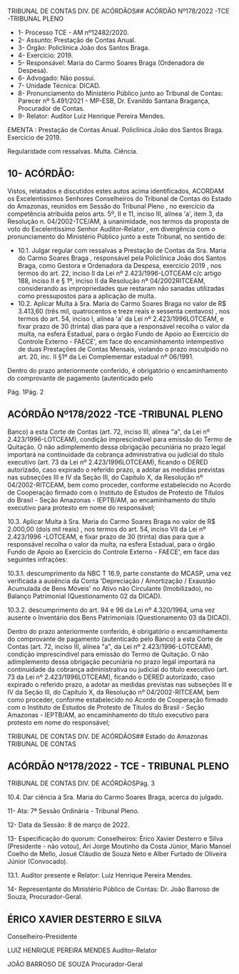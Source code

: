 TRIBUNAL DE CONTAS DIV. DE ACÓRDÃOS## ACÓRDÃO Nº178/2022 -TCE -TRIBUNAL PLENO

- 1- Processo TCE - AM nº12482/2020.
- 2- Assunto: Prestação de Contas Anual.
- 3- Órgão: Policlínica João dos Santos Braga.
- 4- Exercício: 2019.
- 5- Responsável: Maria do Carmo Soares Braga (Ordenadora de Despesa).
- 6- Advogado: Não possui.
- 7- Unidade Técnica: DICAD.
- 8- Pronunciamento  do  Ministério  Público  junto  ao  Tribunal  de  Contas: Parecer  nº 5.491/2021 - MP-ESB, Dr. Evanildo Santana Bragança, Procurador de Contas.
- 9- Relator: Auditor Luiz Henrique Pereira Mendes.

EMENTA : Prestação  de  Contas  Anual.  Policlínica João dos Santos Braga. Exercício de 2019.

Regularidade com ressalvas. Multa. Ciência.

## 10-  ACÓRDÃO:

Vistos, relatados e discutidos estes autos acima identificados, ACORDAM os Excelentíssimos Senhores Conselheiros do Tribunal de Contas do Estado do Amazonas, reunidos em Sessão do Tribunal Pleno , no exercício da competência atribuída pelos arts. 5º, II e 11, inciso III, alínea 'a', item 3, da Resolução n. 04/2002-TCE/AM, à unanimidade, nos termos da proposta de voto do Excelentíssimo Senhor Auditor-Relator , em divergência com o pronunciamento do Ministério Público junto a este Tribunal, no sentido de:

- 10.1. Julgar regular com ressalvas a Prestação de Contas da Sra. Maria do  Carmo  Soares  Braga ,  responsável  pela Policlínica  João  dos Santos Braga, como Gestora e Ordenadora da Despesa, exercício 2019 , nos termos do art. 22, inciso II da Lei nº 2.423/1996-LOTCEAM c/c  artigo  188,  inciso  II  e  §  1º,  inciso  II  da  Resolução  nº  04/2002RITCEAM, considerando as impropriedades que restaram não sanadas utilizadas como pressupostos para a aplicação de multa.
- 10.2. Aplicar Multa à Sra. Maria do Carmo Soares Braga no valor de R$ 3.413,60 (três mil, quatrocentos e treze reais e sessenta centavos) , nos  termos  do art.  54,  inciso  I,  alínea  'a'  da  Lei  nº  2.423/1996LOTCEAM, e  fixar prazo de 30 (trinta) dias para que a responsável recolha o valor da multa, na esfera Estadual, para o órgão Fundo de Apoio  ao  Exercício  do  Controle  Externo  -  FAECE',  em  face  do encaminhamento intempestivo de duas Prestações de Contas Mensais, violando o prazo insculpido no art. 20, inc. II §1º da Lei Complementar estadual nº 06/1991.

Dentro do prazo anteriormente conferido, é obrigatório o encaminhamento  do  comprovante  de  pagamento  (autenticado  pelo

Pág. 1Pág. 2

## ACÓRDÃO Nº178/2022 -TCE -TRIBUNAL PLENO

Banco) a esta Corte de Contas (art. 72, inciso III, alínea "a", da Lei nº 2.423/1996-LOTCEAM),  condição  imprescindível para emissão  do Termo de Quitação. O não adimplemento dessa obrigação pecuniária no prazo  legal  importará  na  continuidade  da  cobrança  administrativa  ou judicial do título executivo (art. 73 da Lei nº 2.423/1996LOTCEAM), ficando  o  DERED  autorizado,  caso  expirado  o  referido prazo, a adotar as medidas previstas nas subseções III e IV da Seção III, do  Capítulo  X, da  Resolução  nº  04/2002-RITCEAM,  bem  como proceder, conforme estabelecido no Acordo de Cooperação firmado com o Instituto de Estudos de Protesto de Títulos do Brasil - Seção Amazonas - IEPTB/AM, ao encaminhamento do título executivo para protesto em nome do responsável;

10.3. Aplicar Multa à Sra. Maria do Carmo Soares Braga no valor de R$ 2.000,00 (dois mil reais) , nos termos do art. 54, inciso VII da Lei nº 2.423/1996 -LOTCEAM, e  fixar prazo  de  30  (trinta)  dias para  que  a responsável recolha o valor da multa, na esfera Estadual, para o órgão Fundo de Apoio ao Exercício do Controle Externo - FAECE', em face das seguintes infrações:

10.3.1. descumprimento  da  NBC  T  16.9,  parte  constante  do MCASP, uma vez verificada a ausência da Conta 'Depreciação / Amortização / Exaustão Acumulada de Bens Móveis' no Ativo não Circulante (Imobilizado), no Balanço Patrimonial (Questionamento 02 da DICAD).

10.3.2. descumprimento do art. 94 e 96 da Lei nº 4.320/1964, uma vez ausente o Inventário dos Bens Patrimoniais (Questionamento 03 da DICAD).

Dentro do prazo anteriormente conferido, é obrigatório o encaminhamento  do  comprovante  de  pagamento  (autenticado  pelo Banco) a esta Corte de Contas (art. 72, inciso III, alínea "a", da Lei nº 2.423/1996-LOTCEAM),  condição  imprescindível para emissão  do Termo de Quitação. O não adimplemento dessa obrigação pecuniária no prazo  legal  importará  na  continuidade  da  cobrança  administrativa  ou judicial do título executivo (art. 73 da Lei nº 2.423/1996LOTCEAM), ficando  o  DERED  autorizado,  caso  expirado  o  referido prazo, a adotar as medidas previstas nas subseções III e IV da Seção III, do  Capítulo  X, da  Resolução  nº  04/2002-RITCEAM,  bem  como proceder, conforme estabelecido no Acordo de Cooperação firmado com o Instituto de Estudos de Protesto de Títulos do Brasil - Seção Amazonas - IEPTB/AM, ao encaminhamento do título executivo para protesto em nome do responsável;

TRIBUNAL DE CONTAS DIV. DE ACÓRDÃOS## Estado do Amazonas TRIBUNAL DE CONTAS

## ACÓRDÃO Nº178/2022 - TCE - TRIBUNAL PLENO

TRIBUNAL DE CONTAS DIV. DE ACÓRDÃOSPág. 3

10.4. Dar ciência à Sra. Maria do Carmo Soares Braga, acerca do julgado.

11-  Ata: 7ª Sessão Ordinária - Tribunal Pleno.

12-  Data da Sessão: 8 de março de 2022.

13-  Especificação do quorum: Conselheiros: Érico Xavier Desterro e Silva (Presidente - não votou), Ari Jorge Moutinho da Costa Júnior, Mario Manoel Coelho de Mello, Josué Cláudio de Souza Neto e Alber Furtado de Oliveira Júnior (Convocado).

13.1. Auditor presente e Relator: Luiz Henrique Pereira Mendes.

14-  Representante  do  Ministério  Público  de  Contas: Dr.  João  Barroso  de  Souza, Procurador-Geral.

## ÉRICO XAVIER DESTERRO E SILVA

Conselheiro-Presidente

LUIZ HENRIQUE PEREIRA MENDES Auditor-Relator

JOÃO BARROSO DE SOUZA Procurador-Geral